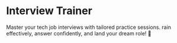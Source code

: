 # Interview Trainer

Master your tech job interviews with tailored practice sessions.
rain effectively, answer confidently, and land your dream role! 💼